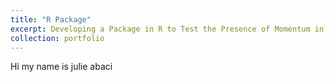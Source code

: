 ```yaml
---
title: "R Package"
excerpt: Developing a Package in R to Test the Presence of Momentum in Sports Data<br/><img src='/images/capic.jpg' style="width:400px;">
collection: portfolio
---
```


Hi my name is julie abaci 